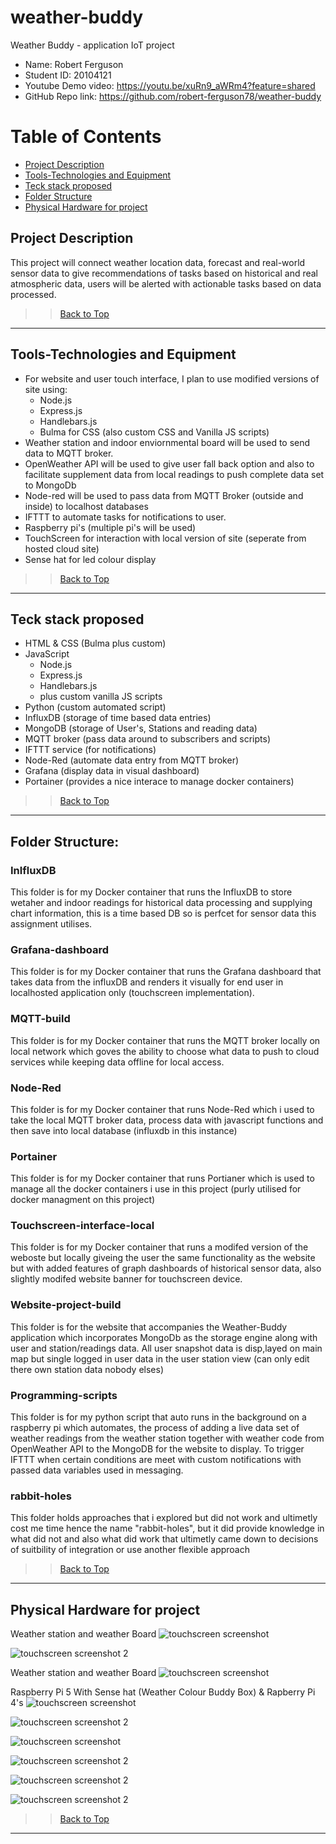# weather-buddy
Weather Buddy - application IoT project

- Name: Robert Ferguson
- Student ID: 20104121
- Youtube Demo video: https://youtu.be/xuRn9_aWRm4?feature=shared
- GitHub Repo link: https://github.com/robert-ferguson78/weather-buddy

# Table of Contents

- [Project Description](#Project-Description)
- [Tools-Technologies and Equipment](#Tools-Technologies-and-Equipment)
- [Teck stack proposed](#Teck-stack-proposed)
- [Folder Structure](#Folder-Structure)
- [Physical Hardware for project](#Physical-Hardware-for-project)

## Project Description
This project will connect weather location data, forecast and real-world sensor data to give recommendations of tasks based on historical and real atmospheric data, users will be alerted with actionable tasks based on data processed.

>> [Back to Top](#Table-of-Contents)

---

## Tools-Technologies and Equipment
- For website and user touch interface, I plan to use modified versions of site using:
    - Node.js
    - Express.js
    - Handlebars.js
    - Bulma for CSS (also custom CSS and Vanilla JS scripts)
- Weather station and indoor enviornmental board will be used to send data to MQTT broker.
- OpenWeather API will be used to give user fall back option and also to facilitate supplement data from local readings to push complete data set to MongoDb
- Node-red will be used to pass data from MQTT Broker (outside and inside) to localhost databases
- IFTTT to automate tasks for notifications to user.
- Raspberry pi's (multiple pi's will be used)
- TouchScreen for interaction with local version of site (seperate from hosted cloud site)
- Sense hat for led colour display

>> [Back to Top](#Table-of-Contents)

---

## Teck stack proposed
- HTML & CSS (Bulma plus custom)
- JavaScript 
    - Node.js
    - Express.js
    - Handlebars.js
    - plus custom vanilla JS scripts
- Python (custom automated script)
- InfluxDB (storage of time based data entries)
- MongoDB (storage of User's, Stations and reading data)
- MQTT broker (pass data around to subscribers and scripts)
- IFTTT service (for notifications)
- Node-Red (automate data entry from MQTT broker)
- Grafana (display data in visual dashboard)
- Portainer (provides a nice interace to manage docker containers)

>> [Back to Top](#Table-of-Contents)

---

## Folder Structure: 

### InlfluxDB
This folder is for my Docker container that runs the InfluxDB to store wetaher and indoor readings for historical data processing and supplying chart information, this is a time based DB so is perfcet for sensor data this assignment utilises.

### Grafana-dashboard
This folder is for my Docker container that runs the Grafana dashboard that takes data from the influxDB and renders it visually for end user in localhosted application only (touchscreen implementation).

### MQTT-build
This folder is for my Docker container that runs the MQTT broker locally on local network which goves the ability to choose what data to push to cloud services while keeping data offline for local access.

### Node-Red
This folder is for my Docker container that runs Node-Red which i used to take the local MQTT broker data, process data with javascript functions and then save into local database (influxdb in this instance)

### Portainer
This folder is for my Docker container that runs Portianer which is used to manage all the docker containers i use in this project (purly utilised for docker managment on this project)

### Touchscreen-interface-local
This folder is for my Docker container that runs a modifed version of the weboste but locally giveing the user the same functionality as the website but with added features of graph dashboards of historical sensor data, also slightly modifed website banner for touchscreen device.

### Website-project-build
This folder is for the website that accompanies the Weather-Buddy application which incorporates MongoDb as the storage engine along with user and station/readings data. All user snapshot data is disp,layed on main map but single logged in user data in the user station view (can only edit there own station data nobody elses)

### Programming-scripts
This folder is for my python script that auto runs in the background on a raspberry pi which automates, the process of adding a live data set of weather readings from the weather station together with weather code from OpenWeather API to the MongoDB for the website to display. To trigger IFTTT when certain conditions are meet with custom notifications with passed data variables used in messaging.

### rabbit-holes
This folder holds approaches that i explored but did not work and ultimetly cost me time hence the name "rabbit-holes", but it did provide knowledge in what did not and also what did work that ultimetly came down to decisions of suitbility of integration or use another flexible approach

>> [Back to Top](#Table-of-Contents)

---

## Physical Hardware for project

Weather station and weather Board
![touchscreen screenshot](/image-assets/readme-images/weather-station1.jpeg)

![touchscreen screenshot 2](/image-assets/readme-images/weather-station2.jpeg)

Weather station and weather Board
![touchscreen screenshot](/image-assets/readme-images/inside-sensor-board.jpeg)

Raspberry Pi 5 With Sense hat (Weather Colour Buddy Box) & Rapberry Pi 4's
![touchscreen screenshot](/image-assets/readme-images/raspberry-pi-5-1.jpeg)

![touchscreen screenshot 2](/image-assets/readme-images/raspberry-pi-5-2.jpeg)

![touchscreen screenshot](/image-assets/readme-images/raspberry-pi-4-2.jpeg)

![touchscreen screenshot 2](/image-assets/readme-images/colour-body-1.jpeg)

![touchscreen screenshot 2](/image-assets/readme-images/colour-body-2.jpeg)

![touchscreen screenshot 2](/image-assets/readme-images/colour-body-3.jpeg)

>> [Back to Top](#Table-of-Contents)

---